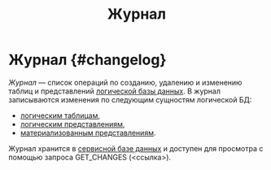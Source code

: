 ﻿---
layout: default
title: Журнал
nav_order: 14
parent: Основные понятия
grand_parent: Обзор понятий, компонентов и связей
has_children: false
has_toc: false
---

# Журнал {#changelog}

_Журнал_ — список операций по созданию, удалению и изменению таблиц и представлений 
[логической базы данных](../logical_db/logical_db.md). В журнал записываются изменения по следующим сущностям 
логической БД:
* [логическим таблицам](../logical_table/logical_table.md), 
* [логическим представлениям](../logical_view/logical_view.md),
* [материализованным представлениям](../materialized_view/materialized_view.md).

Журнал хранится в [сервисной базе данных](../service_db/service_db.md) и доступен для просмотра с помощью запроса 
GET_CHANGES (<ссылка>).